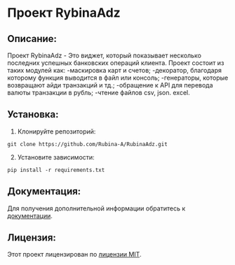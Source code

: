 # Проект RybinaAdz

## Описание:

Проект RybinaAdz -  Это виджет, который показывает несколько последних успешных банковских операций клиента.
Проект состоит из таких модулей как:
-маскировка карт и счетов;
-декоратор, благодаря которому функция выводится в файл или консоль;
-генераторы, которые возвращают айди транзакций и тд.;
-обращение к API для перевода валюты транзакции в рубль;
-чтение файлов csv, json. excel.

## Установка:

1. Клонируйте репозиторий:
```
git clone https://github.com/Rubina-A/RubinaAdz.git
```
2. Установите зависимости:
```
pip install -r requirements.txt
```
## Документация:

Для получения дополнительной информации обратитесь к [документации](docs/README.md).

## Лицензия:

Этот проект лицензирован по [лицензии MIT](LICENSE).
